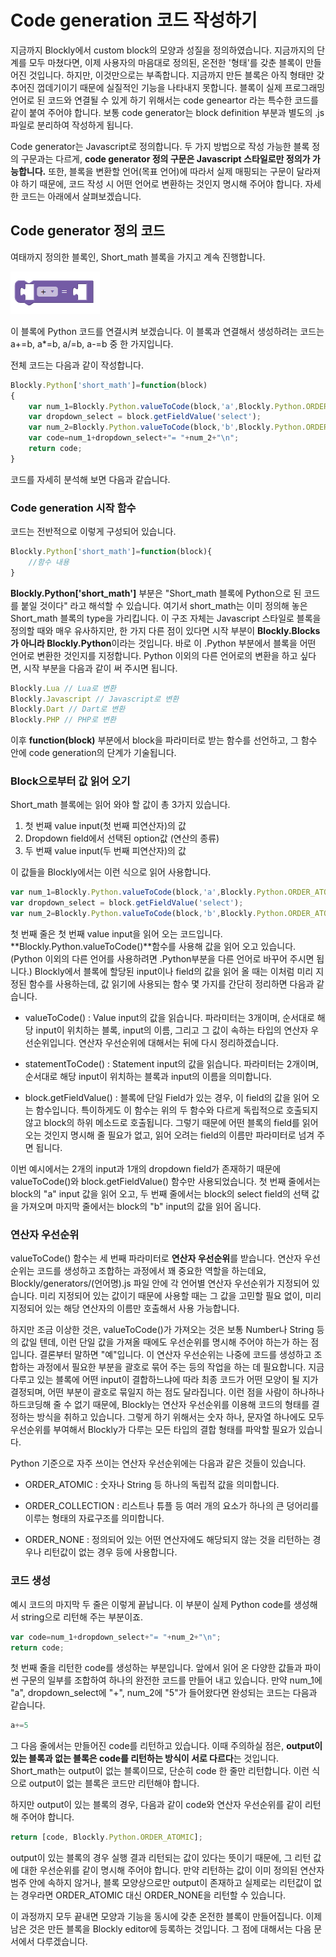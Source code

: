 Code generation 코드 작성하기
===========================================
지금까지 Blockly에서 custom block의 모양과 성질을 정의하였습니다. 지금까지의 단계를 모두 마쳤다면, 이제 사용자의 마음대로 정의된, 온전한 '형태'를 갖춘 블록이 만들어진 것입니다. 하지만, 이것만으로는 부족합니다. 지금까지 만든 블록은 아직 형태만 갖추어진 껍데기이기 때문에 실질적인 기능을 나타내지 못합니다. 블록이 실제 프로그래밍 언어로 된 코드와 연결될 수 있게 하기 위해서는 code geneartor 라는 특수한 코드를 같이 붙여 주어야 합니다. 보통 code generator는 block definition  부분과 별도의 .js파일로 분리하여 작성하게 됩니다.

Code generator는 Javascript로 정의합니다. 두 가지 방법으로 작성 가능한 블록 정의 구문과는 다르게, **code generator 정의 구문은 Javascript 스타일로만 정의가 가능합니다.** 또한, 블록을 변환할 언어(목표 언어)에 따라서 실제 매핑되는 구문이 달라져야 하기 때문에, 코드 작성 시 어떤 언어로 변환하는 것인지 명시해 주어야 합니다. 자세한 코드는 아래에서 살펴보겠습니다.

Code generator 정의 코드
---------------------------------------------------------------

여태까지 정의한 블록인, Short_math 블록을 가지고 계속 진행합니다.

![short_math](img/short_math_ex.png)

이 블록에 Python 코드를 연결시켜 보겠습니다. 이 블록과 연결해서 생성하려는 코드는 a+=b, a*=b, a/=b, a-=b 중 한 가지입니다.

전체 코드는 다음과 같이 작성합니다.

```javascript
Blockly.Python['short_math']=function(block)
{
    var num_1=Blockly.Python.valueToCode(block,'a',Blockly.Python.ORDER_ATOMIC);
    var dropdown_select = block.getFieldValue('select');
    var num_2=Blockly.Python.valueToCode(block,'b',Blockly.Python.ORDER_ATOMIC);
    var code=num_1+dropdown_select+"= "+num_2+"\n";
    return code;
}
```

코드를 자세히 분석해 보면 다음과 같습니다.

### Code generation 시작 함수

코드는 전반적으로 이렇게 구성되어 있습니다.

```javascript
Blockly.Python['short_math']=function(block){
    //함수 내용
}
```

**Blockly.Python['short_math']** 부분은 "Short_math 블록에 Python으로 된 코드를 붙일 것이다" 라고 해석할 수 있습니다. 여기서 short_math는 이미 정의해 놓은 Short_math 블록의 type을 가리킵니다. 이 구조 자체는 Javascript 스타일로 블록을 정의할 때와 매우 유사하지만, 한 가지 다른 점이 있다면 시작 부분이 **Blockly.Blocks 가 아니라 Blockly.Python**이라는 것입니다. 바로 이 .Python 부분에서 블록을 어떤 언어로 변환한 것인지를 지정합니다. Python 이외의 다른 언어로의 변환을 하고 싶다면, 시작 부분을 다음과 같이 써 주시면 됩니다.

```javascript
Blockly.Lua // Lua로 변환
Blockly.Javascript // Javascript로 변환
Blockly.Dart // Dart로 변환
Blockly.PHP // PHP로 변환 
```

이후 **function(block)** 부분에서 block을 파라미터로 받는 함수를 선언하고, 그 함수 안에 code generation의 단계가 기술됩니다.

### Block으로부터 값 읽어 오기

Short_math 블록에는 읽어 와야 할 값이 총 3가지 있습니다.

1. 첫 번째 value input(첫 번째 피연산자)의 값
2. Dropdown field에서 선택된 option값 (연산의 종류)
3. 두 번째 value input(두 번째 피연산자)의 값

이 값들을 Blockly에서는 이런 식으로 읽어 사용합니다.

```javascript
var num_1=Blockly.Python.valueToCode(block,'a',Blockly.Python.ORDER_ATOMIC);
var dropdown_select = block.getFieldValue('select');
var num_2=Blockly.Python.valueToCode(block,'b',Blockly.Python.ORDER_ATOMIC);
```

첫 번째 줄은 첫 번째 value input을 읽어 오는 코드입니다. **Blockly.Python.valueToCode()**함수를 사용해 값을 읽어 오고 있습니다. (Python 이외의 다른 언어를 사용하려면 .Python부분을 다른 언어로 바꾸어 주시면 됩니다.) Blockly에서 블록에 할당된 input이나 field의 값을 읽어 올 때는 이처럼 미리 지정된 함수를 사용하는데, 값 읽기에 사용되는 함수 몇 가지를 간단히 정리하면 다음과 같습니다.

* valueToCode() : Value input의 값을 읽습니다. 파라미터는 3개이며, 순서대로 해당 input이 위치하는 블록, input의 이름, 그리고 그 값이 속하는 타입의 연산자 우선순위입니다. 연산자 우선순위에 대해서는 뒤에 다시 정리하겠습니다.

* statementToCode() : Statement input의 값을 읽습니다. 파라미터는 2개이며, 순서대로 해당 input이 위치하는 블록과 input의 이름을 의미합니다.

* block.getFieldValue() : 블록에 단일 Field가 있는 경우, 이 field의 값을 읽어 오는 함수입니다. 특이하게도 이 함수는 위의 두 함수와 다르게 독립적으로 호출되지 않고 block의 하위 메소드로 호출됩니다. 그렇기 때문에 어떤 블록의 field를 읽어 오는 것인지 명시해 줄 필요가 없고, 읽어 오려는 field의 이름만 파라미터로 넘겨 주면 됩니다.

이번 예시에서는 2개의 input과 1개의 dropdown field가 존재하기 때문에 valueToCode()와 block.getFieldValue() 함수만 사용되었습니다. 첫 번째 줄에서는 block의 "a" input 값을 읽어 오고, 두 번째 줄에서는 block의 select field의 선택 값을 가져오며 마지막 줄에서는 block의 "b" input의 값을 읽어 옵니다.

### 연산자 우선순위

valueToCode() 함수는 세 번째 파라미터로 **연산자 우선순위**를 받습니다. 연산자 우선순위는 코드를 생성하고 조합하는 과정에서 꽤 중요한 역할을 하는데요, Blockly/generators/(언어명).js 파일 안에 각 언어별 연산자 우선순위가 지정되어 있습니다. 미리 지정되어 있는 값이기 때문에 사용할 때는 그 값을 고민할 필요 없이, 미리 지정되어 있는 해당 연산자의 이름만 호출해서 사용 가능합니다.

하지만 조금 이상한 것은, valueToCode()가 가져오는 것은 보통 Number나 String 등의 값일 텐데, 이런 단일 값을 가져올 때에도 우선순위를 명시해 주어야 하는가 하는 점입니다. 결론부터 말하면 "예"입니다. 이 연산자 우선순위는 나중에 코드를 생성하고 조합하는 과정에서 필요한 부분을 괄호로 묶어 주는 등의 작업을 하는 데 필요합니다. 지금 다루고 있는 블록에 어떤 input이 결합하느냐에 따라 최종 코드가 어떤 모양이 될 지가 결정되며, 어떤 부분이 괄호로 묶일지 하는 점도 달라집니다. 이런 점을 사람이 하나하나 하드코딩해 줄 수 없기 때문에, Blockly는 연산자 우선순위를 이용해 코드의 형태를 결정하는 방식을 취하고 있습니다. 그렇게 하기 위해서는 숫자 하나, 문자열 하나에도 모두 우선순위를 부여해서 Blockly가 다루는 모든 타입의 결합 형태를 파악할 필요가 있습니다.  

Python 기준으로 자주 쓰이는 연산자 우선순위에는 다음과 같은 것들이 있습니다.

* ORDER_ATOMIC : 숫자나 String 등 하나의 독립적 값을 의미합니다.

* ORDER_COLLECTION : 리스트나 튜플 등 여러 개의 요소가 하나의 큰 덩어리를 이루는 형태의 자료구조를 의미합니다.

* ORDER_NONE : 정의되어 있는 어떤 연산자에도 해당되지 않는 것을 리턴하는 경우나 리턴값이 없는 경우 등에 사용합니다.

### 코드 생성

예시 코드의 마지막 두 줄은 이렇게 끝납니다. 이 부분이 실제 Python code를 생성해서 string으로 리턴해 주는 부분이죠.

```javascript
var code=num_1+dropdown_select+"= "+num_2+"\n";
return code;
``` 

첫 번째 줄을 리턴한 code를 생성하는 부분입니다. 앞에서 읽어 온 다양한 값들과 파이썬 구문의 일부를 조합하여 하나의 완전한 코드를 만들어 내고 있습니다. 만약 num_1에 "a", dropdown_select에 "+", num_2에 "5"가 들어왔다면 완성되는 코드는 다음과 같습니다.

```python
a+=5
```

그 다음 줄에서는 만들어진 code를 리턴하고 있습니다. 이때 주의하실 점은, **output이 있는 블록과 없는 블록은 code를 리턴하는 방식이 서로 다르다**는 것입니다. Short_math는 output이 없는 블록이므로, 단순히 code 한 줄만 리턴합니다. 이런 식으로 output이 없는 블록은 코드만 리턴해야 합니다. 

하지만 output이 있는 블록의 경우, 다음과 같이 code와 연산자 우선순위를 같이 리턴해 주어야 합니다.

```javascript
return [code, Blockly.Python.ORDER_ATOMIC];
```

output이 있는 블록의 경우 실행 결과 리턴되는 값이 있다는 뜻이기 때문에, 그 리턴 값에 대한 우선순위를 같이 명시해 주어야 합니다. 만약 리턴하는 값이 이미 정의된 연산자 범주 안에 속하지 않거나, 블록 모양상으로만 output이 존재하고 실제로는 리턴값이 없는 경우라면 ORDER_ATOMIC 대신 ORDER_NONE을 리턴할 수 있습니다.

이 과정까지 모두 끝내면 모양과 기능을 동시에 갖춘 온전한 블록이 만들어집니다. 이제 남은 것은 만든 블록을 Blockly editor에 등록하는 것입니다. 그 점에 대해서는 다음 문서에서 다루겠습니다.

